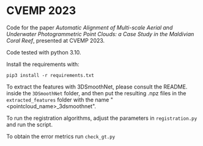 # CVEMP 2023

Code for the paper _Automatic Alignment of Multi-scale Aerial and Underwater Photogrammetric Point Clouds: a Case Study in the Maldivian Coral Reef_,
presented at CVEMP 2023.

Code tested with python 3.10. 

Install the requirements with:
```
pip3 install -r requirements.txt
```

To extract the features with 3DSmoothNet, please consult the README. inside the `3DSmoothNet` folder, and then put the resulting .npz files in the `extracted_features` folder with the name "<pointcloud_name>_3dsmoothnet".

To run the registration algorithms, adjust the parameters in `registration.py` and run the script.

To obtain the error metrics run `check_gt.py`